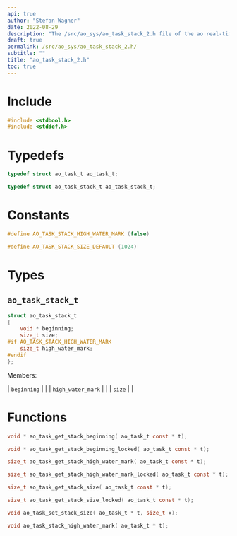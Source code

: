 ```yaml
---
api: true
author: "Stefan Wagner"
date: 2022-08-29
description: "The /src/ao_sys/ao_task_stack_2.h file of the ao real-time operating system."
draft: true
permalink: /src/ao_sys/ao_task_stack_2.h/
subtitle: ""
title: "ao_task_stack_2.h"
toc: true
---
```


# Include

```c
#include <stdbool.h>
#include <stddef.h>
```

# Typedefs

```c
typedef struct ao_task_t ao_task_t;
```

```c
typedef struct ao_task_stack_t ao_task_stack_t;
```

# Constants

```c
#define AO_TASK_STACK_HIGH_WATER_MARK (false)
```

```c
#define AO_TASK_STACK_SIZE_DEFAULT (1024)
```

# Types

## `ao_task_stack_t`

```c
struct ao_task_stack_t
{
    void * beginning;
    size_t size;
#if AO_TASK_STACK_HIGH_WATER_MARK
    size_t high_water_mark;
#endif
};
```

Members:

| `beginning` | |
| `high_water_mark` | |
| `size` | |

# Functions

```c
void * ao_task_get_stack_beginning( ao_task_t const * t);
```

```c
void * ao_task_get_stack_beginning_locked( ao_task_t const * t);
```

```c
size_t ao_task_get_stack_high_water_mark( ao_task_t const * t);
```

```c
size_t ao_task_get_stack_high_water_mark_locked( ao_task_t const * t);
```

```c
size_t ao_task_get_stack_size( ao_task_t const * t);
```

```c
size_t ao_task_get_stack_size_locked( ao_task_t const * t);
```

```c
void ao_task_set_stack_size( ao_task_t * t, size_t x);
```

```c
void ao_task_stack_high_water_mark( ao_task_t * t);
```


